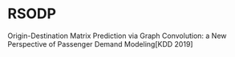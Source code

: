 # RSODP
Origin-Destination Matrix Prediction via Graph Convolution: a New Perspective of Passenger Demand Modeling[KDD 2019]

<br>

<!-- <style>
    body {
        text-align: justify;
    }
</style> -->
